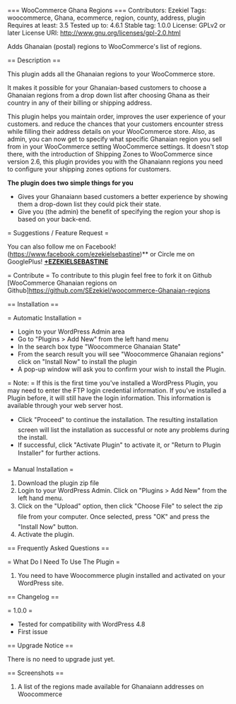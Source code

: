 === WooCommerce Ghana Regions ===
Contributors: Ezekiel
Tags: woocommerce, Ghana, ecommerce, region, county, address, plugin
Requires at least: 3.5
Tested up to: 4.6.1
Stable tag: 1.0.0
License: GPLv2 or later
License URI: http://www.gnu.org/licenses/gpl-2.0.html

Adds Ghanaian (postal) regions to WooCommerce's list of regions.

== Description ==

This plugin adds all the Ghanaian regions to your WooCommerce store. 

It  makes it possible for your Ghanaian-based customers to choose a Ghanaian regions from a drop down list after choosing Ghana as their country in any of their billing or shipping address.

This plugin helps you maintain order, improves the user experience of your customers. and reduce the chances that your customers encounter stress while filling their address details on your 
WooCommerce store. Also, as admin, you can now get to specify what specific Ghanaian region you sell from in your WooCommerce setting WooCommerce settings. 
It doesn't stop there, with the introduction of Shipping Zones to WooCommerce since version 2.6, this plugin provides you with the Ghanaiann regions you need to configure your shipping zones options for customers.  

**The plugin does two simple things for you**

* Gives your Ghanaiann based customers a better experience by showing them a drop-down list they could pick their state.
* Give you (the admin) the benefit of specifying  the region your shop is based on your back-end.

= Suggestions / Feature Request =

You can also follow me on Facebook! (https://www.facebook.com/ezekielsebastine)** or Circle me on GooglePlus! **[+EZEKIELSEBASTINE](https://google.com/+EZEKIELSEBASTINE)**

= Contribute = 
To contribute to this plugin feel free to fork it on Github [WooCommerce Ghanaian regions on Github]https://github.com/SEzekiel/woocommerce-Ghanaian-regions

== Installation ==

= Automatic Installation =
* 	Login to your WordPress Admin area
* 	Go to "Plugins > Add New" from the left hand menu
* 	In the search box type "Woocommerce Ghanaian State"
*	From the search result you will see "Woocommerce Ghanaian regions" click on "Install Now" to install the plugin
*	A pop-up window will ask you to confirm your wish to install the Plugin.

= Note: = 
If this is the first time you've installed a WordPress Plugin, you may need to enter the FTP login credential information. If you've installed a Plugin before, it will still have the login information. This information is available through your web server host.
          
* Click "Proceed" to continue the installation. The resulting installation screen will list the installation as successful or note any problems during the install.
* If successful, click "Activate Plugin" to activate it, or "Return to Plugin Installer" for further actions.

= Manual Installation =
1. 	Download the plugin zip file
2. 	Login to your WordPress Admin. Click on "Plugins > Add New" from the left hand menu.
3.	Click on the "Upload" option, then click "Choose File" to select the zip file from your computer. Once selected, press "OK" and press the "Install Now" button.
4.	Activate the plugin.

== Frequently Asked Questions ==

= What Do I Need To Use The Plugin =

1.	You need to have Woocommerce plugin installed and activated on your WordPress site.

== Changelog ==

= 1.0.0 =
*	Tested for compatibility with WordPress 4.8
*   First issue


== Upgrade Notice ==

There is no need to upgrade just yet.

== Screenshots ==

1. A list of the regions made available for Ghanaiann addresses on Woocommerce
